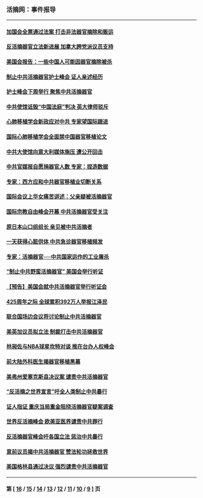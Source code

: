 ### 活摘网：事件报导
---
#### [加国会全票通过法案 打击非法器官摘除和贩运](../../pages/nf5877/n13884924.md?01100430) 
#### [反活摘器官立法新进展 加拿大跨党派议员支持](../../pages/nf5877/n13876061.md?01100430) 
#### [美国会报告：一些中国人可能因器官摘除被杀](../../pages/nf5877/n13867964.md?01100430) 
#### [制止中共活摘器官护士峰会 证人亲述经历](../../pages/nf5877/n13859007.md?01100430) 
#### [护士峰会下周举行 聚焦中共活摘器官](../../pages/nf5877/n13855418.md?01100430) 
#### [中共使馆诋毁“中国法庭”判决 英大律师驳斥](../../pages/nf5877/n13833945.md?01100430) 
#### [心肺移植学会新政应对中共 专家望国际跟进](../../pages/nf5877/n13829043.md?01100430) 
#### [国际心肺移植学会全面禁中国器官移植论文](../../pages/nf5877/n13827785.md?01100430) 
#### [中共大使馆向意大利媒体施压 遭公开回击](../../pages/nf5877/n13826038.md?01100430) 
#### [中共官媒报自愿捐器官人数 专家：捏造数据](../../pages/nf5877/n13814130.md?01100430) 
#### [专家：西方应和中共器官移植业切断关系](../../pages/nf5877/n13772828.md?01100430) 
#### [国际会议上华女痛苦讲述：父亲疑被活摘器官](../../pages/nf5877/n13771583.md?01100430) 
#### [国际宗教自由峰会开幕 中共活摘器官受关注](../../pages/nf5877/n13769995.md?01100430) 
#### [原日本山口组组长 亲见被中共活摘者](../../pages/nf5877/n13767360.md?01100430) 
#### [一天获得心脏供体 中共急诊器官移植频发](../../pages/nf5877/n13764689.md?01100430) 
#### [专家：活摘器官──中共国家运作的工业屠杀](../../pages/nf5877/n13761178.md?01100430) 
#### [“制止中共野蛮活摘器官” 美国会举行听证](../../pages/nf5877/n13735831.md?01100430) 
#### [【预告】美国会就中共活摘器官举行听证会](../../pages/nf5877/n13732843.md?01100430) 
#### [425周年之际 全球累积392万人举报江泽民](../../pages/nf5877/n13719232.md?01100430) 
#### [联合国场边会议将讨论制止中共活摘器官](../../pages/nf5877/n13656361.md?01100430) 
#### [美英加议员拟立法 制裁打击中共活摘器官](../../pages/nf5877/n13430251.md?01100430) 
#### [林昶佐与NBA球星坎特对谈 推在台办人权峰会](../../pages/nf5877/n13414467.md?01100430) 
#### [前大陆外科医生揭器官移植黑幕](../../pages/nf5877/n13401416.md?01100430) 
#### [美弗州爱塞克斯县决议案 谴责中共活摘器官](../../pages/nf5877/n13320919.md?01100430) 
#### [“反活摘之世界宣言”吁全人类制止中共暴行](../../pages/nf5877/n13259730.md?01100430) 
#### [证人指证 重庆当局重金阻挠活摘器官疑案调查](../../pages/nf5877/n13259127.md?01100430) 
#### [世界反活摘峰会 欧美亚医界谴责中共罪行](../../pages/nf5877/n13253550.md?01100430) 
#### [反活摘器官峰会吁各国立法 惩治中共暴行](../../pages/nf5877/n13245052.md?01100430) 
#### [意前议员揭中共活摘器官 赞法轮功拯救世界](../../pages/nf5877/n13203445.md?01100430) 
#### [美国格林县通过决议 强烈谴责中共活摘器官](../../pages/nf5877/n13119367.md?01100430) 

---
#### 第 [ [16](./16.md?01100430) / [15](./15.md?01100430) / [14](./14.md?01100430) / [13](./13.md?01100430) / [12](./12.md?01100430) / [11](./11.md?01100430) / [10](./10.md?01100430) / [9](./9.md?01100430) ] 页
